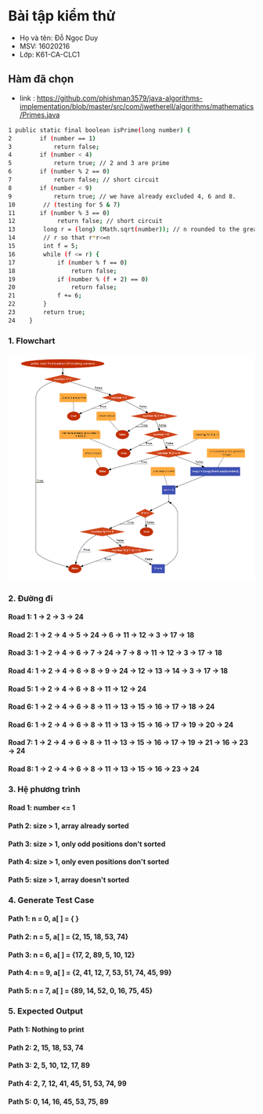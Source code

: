# Bài tập kiểm thử
- Họ và tên: Đỗ Ngọc Duy
- MSV: 16020216
- Lớp: K61-CA-CLC1
## Hàm đã chọn
- link : https://github.com/phishman3579/java-algorithms-implementation/blob/master/src/com/jwetherell/algorithms/mathematics/Primes.java
```sh
1 public static final boolean isPrime(long number) {
2        if (number == 1)
3            return false;
4        if (number < 4)
5            return true; // 2 and 3 are prime
6        if (number % 2 == 0)
7            return false; // short circuit
8        if (number < 9)
9            return true; // we have already excluded 4, 6 and 8.
10        // (testing for 5 & 7)
11       if (number % 3 == 0)
12            return false; // short circuit
13        long r = (long) (Math.sqrt(number)); // n rounded to the greatest integer
14        // r so that r*r<=n
15        int f = 5;
16        while (f <= r) {
17            if (number % f == 0)
18                return false;
19            if (number % (f + 2) == 0)
20                return false;
21            f += 6;
22        }
23        return true;
24    }
```

### 1. Flowchart
![](flow_chart.png)

### 2. Đường đi

#### Road 1: 1 &rarr; 2 &rarr; 3 &rarr; 24
#### Road 2: 1 &rarr; 2 &rarr; 4 &rarr; 5 &rarr; 24 &rarr; 6 &rarr; 11 &rarr; 12 &rarr; 3 &rarr; 17 &rarr; 18 
#### Road 3: 1 &rarr; 2 &rarr; 4 &rarr; 6 &rarr; 7 &rarr; 24 &rarr; 7 &rarr; 8 &rarr; 11 &rarr; 12 &rarr; 3 &rarr; 17 &rarr; 18
#### Road 4: 1 &rarr; 2 &rarr; 4 &rarr; 6 &rarr; 8 &rarr; 9 &rarr; 24 &rarr; 12 &rarr; 13 &rarr; 14 &rarr; 3 &rarr; 17 &rarr; 18
#### Road 5: 1 &rarr; 2 &rarr; 4 &rarr; 6 &rarr; 8 &rarr; 11 &rarr; 12 &rarr; 24 
#### Road 6: 1 &rarr; 2 &rarr; 4 &rarr; 6 &rarr; 8 &rarr; 11 &rarr; 13 &rarr; 15 &rarr; 16 &rarr; 17 &rarr; 18 &rarr; 24 
#### Road 6: 1 &rarr; 2 &rarr; 4 &rarr; 6 &rarr; 8 &rarr; 11 &rarr; 13 &rarr; 15 &rarr; 16 &rarr; 17 &rarr; 19 &rarr; 20 &rarr; 24
#### Road 7: 1 &rarr; 2 &rarr; 4 &rarr; 6 &rarr; 8 &rarr; 11 &rarr; 13 &rarr; 15 &rarr; 16 &rarr; 17 &rarr; 19 &rarr; 21 &rarr; 16 &rarr; 23 &rarr; 24
#### Road 8: 1 &rarr; 2 &rarr; 4 &rarr; 6 &rarr; 8 &rarr; 11 &rarr; 13 &rarr; 15 &rarr; 16 &rarr; 23 &rarr; 24


### 3. Hệ phương trình

#### Road 1: number <= 1
#### Path 2: size > 1, array already sorted
#### Path 3: size > 1, only odd positions don't sorted
#### Path 4: size > 1, only even positions don't sorted
#### Path 5: size > 1, array doesn't sorted

### 4. Generate Test Case

#### Path 1: n = 0, a[ ] = { }
#### Path 2: n = 5, a[ ] = {2, 15, 18, 53, 74}
#### Path 3: n = 6, a[ ] = {17, 2, 89, 5, 10, 12}
#### Path 4: n = 9, a[ ] = {2, 41, 12, 7, 53, 51, 74, 45, 99}
#### Path 5: n = 7, a[ ] = {89, 14, 52, 0, 16, 75, 45}

### 5. Expected Output
	
#### Path 1: Nothing to print
#### Path 2: 2, 15, 18, 53, 74
#### Path 3: 2, 5, 10, 12, 17, 89
#### Path 4: 2, 7, 12, 41, 45, 51, 53, 74, 99
#### Path 5: 0, 14, 16, 45, 53, 75, 89